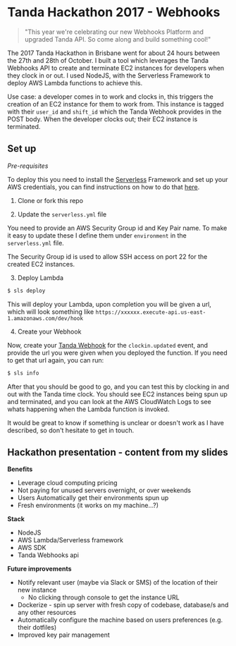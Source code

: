 # Tanda Hackathon 2017 - Webhooks

> "This year we're celebrating our new Webhooks Platform and upgraded Tanda API. So come along and build something cool!"

The 2017 Tanda Hackathon in Brisbane went for about 24 hours between the 27th and 28th of October. I built a tool which leverages the Tanda Webhooks API to create and terminate EC2 instances for developers when they clock in or out. I used NodeJS, with the Serverless Framework to deploy AWS Lambda functions to achieve this.

Use case: a developer comes in to work and clocks in, this triggers the creation of an EC2 instance for them to work from. This instance is tagged with their `user_id` and `shift_id` which the Tanda Webhook provides in the POST body. When the developer clocks out; their EC2 instance is terminated.

## Set up

*Pre-requisites*

To deploy this you need to install the [Serverless](https://serverless.com/) Framework and set up your AWS credentials, you can find instructions on how to do that [here](https://serverless.com/framework/docs/getting-started/).

1. Clone or fork this repo

2. Update the `serverless.yml` file

  You need to provide an AWS Security Group id and Key Pair name. To make it easy to update these I define them under `environment` in the `serverless.yml` file.

  The Security Group id is used to allow SSH access on port 22 for the created EC2 instances.

3. Deploy Lambda

  ```bash
  $ sls deploy
  ```

  This will deploy your Lambda, upon completion you will be given a url, which will look something like `https://xxxxxx.execute-api.us-east-1.amazonaws.com/dev/hook`

4. Create your Webhook

  Now, create your [Tanda Webhook](https://my.tanda.co/api/webhooks) for the `clockin.updated` event, and provide the url you were given when you deployed the function. If you need to get that url again, you can run:
  ```bash
  $ sls info
  ```

After that you should be good to go, and you can test this by clocking in and out with the Tanda time clock. You should see EC2 instances being spun up and terminated, and you can look at the AWS CloudWatch Logs to see whats happening when the Lambda function is invoked.

It would be great to know if something is unclear or doesn't work as I have described, so don't hesitate to get in touch.

## Hackathon presentation - content from my slides

**Benefits**

 - Leverage cloud computing pricing
  - Not paying for unused servers overnight, or over weekends
 - Users Automatically get their environments spun up
 - Fresh environments (it works on my machine...?)

**Stack**

 - NodeJS
 - AWS Lambda/Serverless framework
 - AWS SDK
 - Tanda Webhooks api


**Future improvements**

- Notify relevant user (maybe via Slack or SMS) of the location of their new instance
  - No clicking through console to get the instance URL
- Dockerize - spin up server with fresh copy of codebase, database/s and any other resources
- Automatically configure the machine based on users preferences (e.g. their dotfiles)
- Improved key pair management

